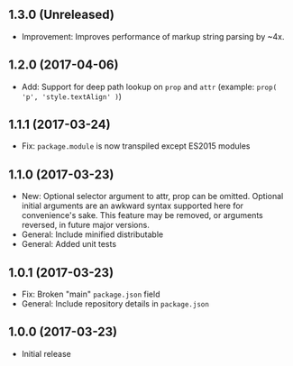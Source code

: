## 1.3.0 (Unreleased)

- Improvement: Improves performance of markup string parsing by ~4x.

## 1.2.0 (2017-04-06)

- Add: Support for deep path lookup on `prop` and `attr` (example: `prop( 'p', 'style.textAlign' )`)

## 1.1.1 (2017-03-24)

- Fix: `package.module` is now transpiled except ES2015 modules

## 1.1.0 (2017-03-23)

- New: Optional selector argument to attr, prop can be omitted. Optional initial arguments are an awkward syntax supported here for convenience's sake. This feature may be removed, or arguments reversed, in future major versions.
- General: Include minified distributable
- General: Added unit tests

## 1.0.1 (2017-03-23)

- Fix: Broken "main" `package.json` field
- General: Include repository details in `package.json`

## 1.0.0 (2017-03-23)

- Initial release
